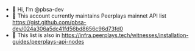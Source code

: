 - 👋 Hi, I’m @pbsa-dev
- 👀 This account currently maintains Peerplays mainnet API list https://gist.github.com/pbsa-dev/024a306a5dc41fd56bd8656c96d73fd0
- 🌱 This list is also in https://infra.peerplays.tech/witnesses/installation-guides/peerplays-api-nodes


<!---
pbsa-dev/pbsa-dev is a ✨ special ✨ repository because its `README.md` (this file) appears on your GitHub profile.
You can click the Preview link to take a look at your changes.
--->
